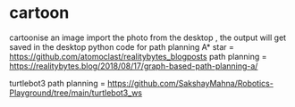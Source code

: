 # cartoon
cartoonise an image 
import the photo from the desktop , the output will get saved in the desktop 
python code for path planning 
A* star = https://github.com/atomoclast/realitybytes_blogposts
path planning = https://realitybytes.blog/2018/08/17/graph-based-path-planning-a/

turtlebot3 path planning = https://github.com/SakshayMahna/Robotics-Playground/tree/main/turtlebot3_ws
